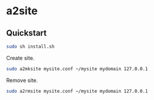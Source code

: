 # a2site

## Quickstart

```bash
sudo sh install.sh
```

Create site.

```bash
sudo a2mksite mysite.conf ~/mysite mydomain 127.0.0.1
```

Remove site.

```bash
sudo a2rmsite mysite.conf ~/mysite mydomain 127.0.0.1
```
